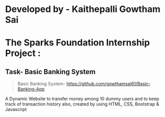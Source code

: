 
# Developed by - Kaithepalli Gowtham Sai


# The Sparks Foundation Internship Project :
## Task- Basic Banking System
> Basic Banking System- https://github.com/gowthamsai61/Basic-Banking-App

A Dynamic Website to transfer money among 10 dummy users and to keep track of transaction history also, created by using HTML, CSS, Bootstrap & Javascript

